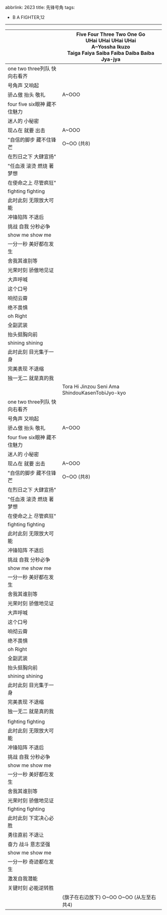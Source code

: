 abbrlink: 2623
title: 先锋号角
tags:
  - B A FIGHTER,12
---
|      |Five Four Three Two One Go<br>UHai UHai UHai UHai<br>A~Yossha Ikuzo<br>Taiga Faiya Saiba Faiba Daiba Baiba Jya-jya<br>|
|--|--|
|one two three列队 快向右看齐|      |
|号角声 又响起|      |
|骄△傲 抬头 敬礼|A~OOO|
|four five six眼神 藏不住魅力|      |
|迷人的 小秘密|      |
|现△在 就要 出击|A~OOO|
|"自信的脚步 藏不住锋芒|O~OO (共8)|
|在烈日之下 大肆宣扬"|      |
|"任血液 滚烫 燃烧 著梦想|      |
|在使命之上 尽管疯狂"|      |
|fighting fighting|      |
|此时此刻 无限放大可能|      |
|冲锋陷阵 不退后|      |
|挑战 自我 分秒必争|      |
|show me show me|      |
|一分一秒 美好都在发生|      |
|舍我其谁别等|      |
|光荣时刻 骄傲地见证|      |
|大声呼喊|      |
|这个口号|      |
|响彻云霄|      |
|绝不畏惧|      |
|oh Right|      |
|全副武装|      |
|抬头挺胸向前|      |
|shining shining|      |
|此时此刻 目光集于一身|      |
|完美表现 不退缩|      |
|独一无二 就是真的我|      |
|      |Tora Hi Jinzou Seni Ama ShindouKasenTobiJyo-kyo|
|one two three列队 快向右看齐|      |
|号角声 又响起|      |
|骄△傲 抬头 敬礼|A~OOO|
|four five six眼神 藏不住魅力|      |
|迷人的 小秘密|      |
|现△在 就要 出击|A~OOO|
|"自信的脚步 藏不住锋芒|O~OO (共8)|
|在烈日之下 大肆宣扬"|      |
|"任血液 滚烫 燃烧 著梦想|      |
|在使命之上 尽管疯狂"|      |
|fighting fighting|      |
|此时此刻 无限放大可能|      |
|冲锋陷阵 不退后|      |
|挑战 自我 分秒必争|      |
|show me show me|      |
|一分一秒 美好都在发生|      |
|舍我其谁别等|      |
|光荣时刻 骄傲地见证|      |
|大声呼喊|      |
|这个口号|      |
|响彻云霄|      |
|绝不畏惧|      |
|oh Right|      |
|全副武装|      |
|抬头挺胸向前|      |
|shining shining|      |
|此时此刻 目光集于一身|      |
|完美表现 不退缩|      |
|独一无二 就是真的我|      |
|      |      |
|fighting fighting|      |
|此时此刻 无限放大可能|      |
|冲锋陷阵 不退后|      |
|挑战 自我 分秒必争|      |
|show me show me|      |
|一分一秒 美好都在发生|      |
|舍我其谁别等|      |
|光荣时刻 骄傲地见证|      |
|fighting fighting|      |
|此时此刻 下定决心必胜|      |
|勇往直前 不退让|      |
|奋力 战斗 意志坚强|      |
|show me show me|      |
|一分一秒 奇迹都在发生|      |
|激发自我潜能|      |
|关键时刻 必能逆转胜|      |
|      |(旗子在右边放下) O~OO O~OO (从左至右 共4)|